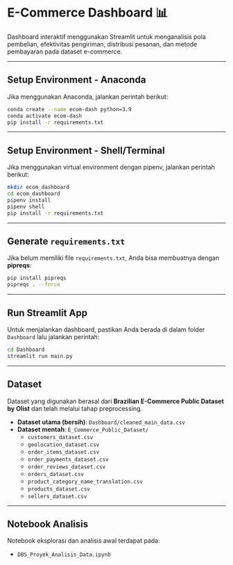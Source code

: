 # E-Commerce Dashboard 📊

Dashboard interaktif menggunakan Streamlit untuk menganalisis pola pembelian, efektivitas pengiriman, distribusi pesanan, dan metode pembayaran pada dataset e-commerce.

---

## Setup Environment - Anaconda

Jika menggunakan Anaconda, jalankan perintah berikut:

```bash
conda create --name ecom-dash python=3.9
conda activate ecom-dash
pip install -r requirements.txt
```

---

## Setup Environment - Shell/Terminal

Jika menggunakan virtual environment dengan pipenv, jalankan perintah berikut:

```bash
mkdir ecom_dashboard
cd ecom_dashboard
pipenv install
pipenv shell
pip install -r requirements.txt
```

---

## Generate `requirements.txt`

Jika belum memiliki file `requirements.txt`, Anda bisa membuatnya dengan **pipreqs**:

```bash
pip install pipreqs
pipreqs . --force
```

---

## Run Streamlit App

Untuk menjalankan dashboard, pastikan Anda berada di dalam folder `Dashboard` lalu jalankan perintah:

```bash
cd Dashboard
streamlit run main.py
```

---

## Dataset

Dataset yang digunakan berasal dari **Brazilian E-Commerce Public Dataset by Olist** dan telah melalui tahap preprocessing.

- **Dataset utama (bersih)**: `Dashboard/cleaned_main_data.csv`
- **Dataset mentah**: `E_Commerce_Public_Dataset/`
  - `customers_dataset.csv`
  - `geolocation_dataset.csv`
  - `order_items_dataset.csv`
  - `order_payments_dataset.csv`
  - `order_reviews_dataset.csv`
  - `orders_dataset.csv`
  - `product_category_name_translation.csv`
  - `products_dataset.csv`
  - `sellers_dataset.csv`

---

## Notebook Analisis

Notebook eksplorasi dan analisis awal terdapat pada:

- `DBS_Proyek_Analisis_Data.ipynb`
